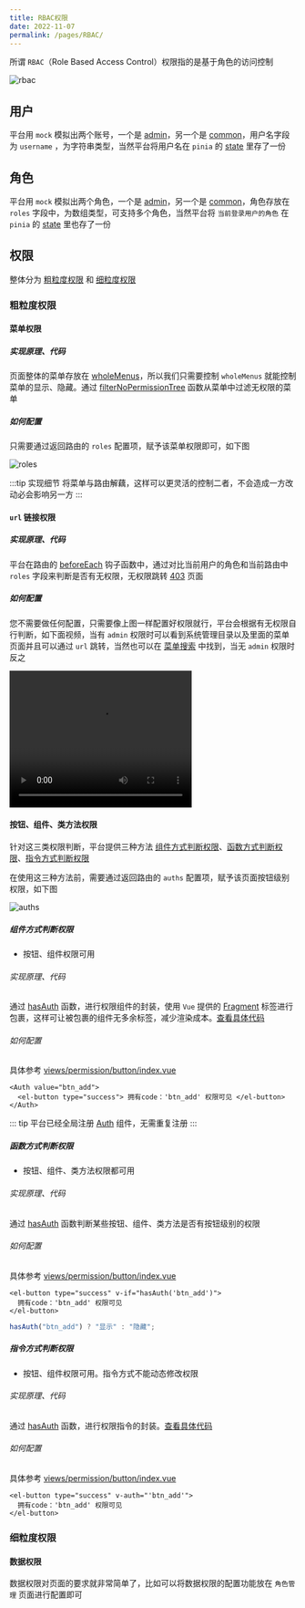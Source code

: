```yaml
---
title: RBAC权限
date: 2022-11-07
permalink: /pages/RBAC/
---
```


所谓 `RBAC`（Role Based Access Control）权限指的是基于角色的访问控制

![rbac](~@alias/img/watermarks/rbac.jpg)

## 用户

平台用 `mock` 模拟出两个账号，一个是 [admin](https://gitee.com/yiming_chang/pure-admin-thin/blob/main/mock/login.ts#L13)，另一个是 [common](https://gitee.com/yiming_chang/pure-admin-thin/blob/main/mock/login.ts#L25)，用户名字段为 `username` ，为字符串类型，当然平台将用户名在 `pinia` 的 [state](https://gitee.com/yiming_chang/pure-admin-thin/blob/main/src/store/modules/user.ts#L16) 里存了一份

## 角色

平台用 `mock` 模拟出两个角色，一个是 [admin](https://gitee.com/yiming_chang/pure-admin-thin/blob/main/mock/login.ts#L15)，另一个是 [common](https://gitee.com/yiming_chang/pure-admin-thin/blob/main/mock/login.ts#L27)，角色存放在 `roles` 字段中，为数组类型，可支持多个角色，当然平台将 `当前登录用户的角色` 在 `pinia` 的 [state](https://gitee.com/yiming_chang/pure-admin-thin/blob/main/src/store/modules/user.ts#L19) 里也存了一份

## 权限

整体分为 [粗粒度权限](#粗粒度权限) 和 [细粒度权限](#细粒度权限)

### 粗粒度权限

#### 菜单权限

##### 实现原理、代码

页面整体的菜单存放在 [wholeMenus](https://gitee.com/yiming_chang/pure-admin-thin/blob/main/src/store/modules/permission.ts#L13)，所以我们只需要控制 `wholeMenus` 就能控制菜单的显示、隐藏。通过 [filterNoPermissionTree](https://gitee.com/yiming_chang/pure-admin-thin/blob/main/src/router/utils.ts#L85) 函数从菜单中过滤无权限的菜单

##### 如何配置

只需要通过返回路由的 `roles` 配置项，赋予该菜单权限即可，如下图

![roles](~@alias/img/rbac/roles.jpg)

:::tip 实现细节
将菜单与路由解藕，这样可以更灵活的控制二者，不会造成一方改动必会影响另一方
:::

#### `url` 链接权限

##### 实现原理、代码

平台在路由的 [beforeEach](https://gitee.com/yiming_chang/pure-admin-thin/blob/main/src/router/index.ts#L98) 钩子函数中，通过对比当前用户的角色和当前路由中 `roles` 字段来判断是否有无权限，无权限跳转 [403](https://gitee.com/yiming_chang/pure-admin-thin/blob/main/src/views/error/403.vue) 页面

##### 如何配置

您不需要做任何配置，只需要像上图一样配置好权限就行，平台会根据有无权限自行判断，如下面视频，当有 `admin` 权限时可以看到系统管理目录以及里面的菜单页面并且可以通过 `url` 跳转，当然也可以在 [菜单搜索](https://gitee.com/yiming_chang/pure-admin-thin/tree/main/src/layout/components/search) 中找到，当无 `admin` 权限时反之

<video width="320" height="240" controls>
  <source :src="$withBase('/video/url.mov')" type="video/mp4">
</video>

#### 按钮、组件、类方法权限

针对这三类权限判断，平台提供三种方法 [组件方式判断权限](#组件方式判断权限)、[函数方式判断权限](#函数方式判断权限)、[指令方式判断权限](#指令方式判断权限)

在使用这三种方法前，需要通过返回路由的 `auths` 配置项，赋予该页面按钮级别权限，如下图

![auths](~@alias/img/rbac/auths.jpg)

##### 组件方式判断权限

- 按钮、组件权限可用

###### 实现原理、代码

通过 [hasAuth](https://gitee.com/yiming_chang/pure-admin-thin/blob/main/src/router/utils.ts#L354) 函数，进行权限组件的封装，使用 `Vue` 提供的 [Fragment](https://cn.vuejs.org/guide/extras/rendering-mechanism.html#patch-flags) 标签进行包裹，这样可让被包裹的组件无多余标签，减少渲染成本。[查看具体代码](https://gitee.com/yiming_chang/pure-admin-thin/blob/main/src/components/ReAuth/src/auth.tsx)

###### 如何配置

具体参考 [views/permission/button/index.vue](https://gitee.com/yiming_chang/pure-admin-thin/blob/main/src/views/permission/button/index.vue#L23-L38)

```Vue
<Auth value="btn_add">
  <el-button type="success"> 拥有code：'btn_add' 权限可见 </el-button>
</Auth>
```

::: tip
平台已经全局注册 [Auth](https://gitee.com/yiming_chang/pure-admin-thin/blob/main/src/main.ts#L44-L45) 组件，无需重复注册
:::

##### 函数方式判断权限

- 按钮、组件、类方法权限都可用

###### 实现原理、代码

通过 [hasAuth](https://gitee.com/yiming_chang/pure-admin-thin/blob/main/src/router/utils.ts#L354) 函数判断某些按钮、组件、类方法是否有按钮级别的权限

###### 如何配置

具体参考 [views/permission/button/index.vue](https://gitee.com/yiming_chang/pure-admin-thin/blob/main/src/views/permission/button/index.vue#L40-L56)

```Vue
<el-button type="success" v-if="hasAuth('btn_add')">
  拥有code：'btn_add' 权限可见
</el-button>
```

```ts
hasAuth("btn_add") ? "显示" : "隐藏";
```

##### 指令方式判断权限

- 按钮、组件权限可用。指令方式不能动态修改权限

###### 实现原理、代码

通过 [hasAuth](https://gitee.com/yiming_chang/pure-admin-thin/blob/main/src/router/utils.ts#L354) 函数，进行权限指令的封装。[查看具体代码](https://gitee.com/yiming_chang/pure-admin-thin/blob/main/src/directives/auth/index.ts)

###### 如何配置

具体参考 [views/permission/button/index.vue](https://gitee.com/yiming_chang/pure-admin-thin/blob/main/src/views/permission/button/index.vue#L58-L73)

```Vue
<el-button type="success" v-auth="'btn_add'">
  拥有code：'btn_add' 权限可见
</el-button>
```

### 细粒度权限

#### 数据权限

数据权限对页面的要求就非常简单了，比如可以将数据权限的配置功能放在 `角色管理` 页面进行配置即可

<!-- :::tip 好消息
平台会在 `4.0.0` 版本推出 `用户管理`、`角色管理`、`菜单管理` 这三个参考页面
::: -->
